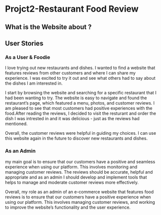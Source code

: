 # Projct2-Restaurant Food Review

## What is the Website about ? 


## User Stories

### As a User & Foodie

I love trying out new restaurants and dishes. I wanted to find a website that features reviews from other customers and where I can share my experience. I was excited to try it out and see what others had to say about the dishes I am interested in.

I start by browsing the website and searching for a specific restaurant that I had been wanting to try. The website is easy to navigate and found the restaurant’s page, which featured a menu, photos, and customer reviews. I am pleased to see that most customers had positive experiences with the food.After reading the reviews, I decided to visit the resturant and order the dish I was intrested in and it was delicious - just as the reviews had mentioned.

Overall, the customer reviews were helpful in guiding my choices. I can use this website again in the future to discover new restaurants and dishes.



### As an Admin

my main goal is to ensure that our customers have a positive and seamless experience when using our platform. This involves monitoring and managing customer reviews. The reviews should be accurate, helpful and appropriate and as an admin I should develop and implement tools that helps to manage and moderate customer reviews more effectively.

Overall, my role as an admin of an e-commerce website that features food reviews is to ensure that our customers have a positive experience when using our platform. This involves managing customer reviews, and working to improve the website’s functionality and the user experience.
